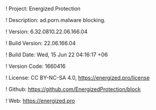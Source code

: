! Project: Energized Protection

! Description: ad.porn.malware blocking.

! Version: 6.32.0810.22.06.166.04

! Build Version: 22.06.166.04

! Build Date: Wed, 15 Jun 22 04:16:17 +06

! Version Code: 1660416

! License: CC BY-NC-SA 4.0, https://energized.pro/license

! Github: https://github.com/EnergizedProtection/block

! Web: https://energized.pro
